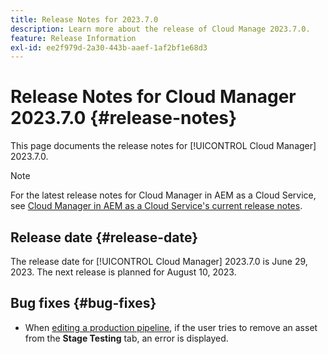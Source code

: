 ```yaml
---
title: Release Notes for 2023.7.0
description: Learn more about the release of Cloud Manage 2023.7.0.
feature: Release Information
exl-id: ee2f979d-2a30-443b-aaef-1af2bf1e68d3
---
```

# Release Notes for Cloud Manager 2023.7.0 {#release-notes}

This page documents the release notes for [!UICONTROL Cloud Manager] 2023.7.0.

>[!NOTE]
>
>For the latest release notes for Cloud Manager in AEM as a Cloud Service, see [Cloud Manager in AEM as a Cloud Service's current release notes](https://experienceleague.adobe.com/en/docs/experience-manager-cloud-service/content/release-notes/cloud-manager/current).

## Release date {#release-date}

The release date for [!UICONTROL Cloud Manager] 2023.7.0 is June 29, 2023. The next release is planned for August 10, 2023.

## Bug fixes {#bug-fixes}

* When [editing a production pipeline](/help/using/managing-pipelines.md#editing-pipelines), if the user tries to remove an asset from the **Stage Testing** tab, an error is displayed.
